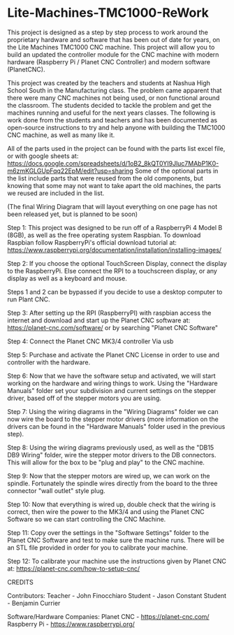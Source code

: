# Lite-Machines-TMC1000-ReWork
This project is designed as a step by step process to work around the proprietary hardware and software that has been out of date for years, on the Lite Machines TMC1000 CNC
machine. This project will allow you to build an updated the controller module for the CNC machine with modern hardware (Raspberry Pi / Planet CNC Controller) and modern software
(PlanetCNC).

This project was created by the teachers and students at Nashua High School South in the Manufacturing class. The problem came apparent that there were many CNC machines not being
used, or non functional around the classroom. The students decided to tackle the problem and get the machines running and useful for the next years classes. The following is 
work
done from the students and teachers and has been documented as open-source instructions to try and help anyone with building the TMC1000 CNC machine, as well as many like it.

All of the parts used in the project can be found with the parts list excel file, or with google sheets at:
https://docs.google.com/spreadsheets/d/1oB2_8kQT0YI9Jluc7MAbP1K0-m6zmKGLGUpFqq22EpM/edit?usp=sharing
Some of the optional parts in the list include parts that were reused from the old components, but knowing that some may not want to take apart the old machines, the parts we 
reused are included in the list.

(The final Wiring Diagram that will layout everything on one page has not been released yet, but is planned to be soon)

Step 1: This project was designed to be run off of a RaspberryPi 4 Model B (8GB), as well as the free operating system Raspbian. To download Raspbian follow RaspberryPi's 
official download tutorial at: https://www.raspberrypi.org/documentation/installation/installing-images/

Step 2: If you choose the optional TouchScreen Display, connect the display to the RaspberryPi. Else connect the RPI to a touchscreen display, or any display as well as a 
keyboard and mouse.

Steps 1 and 2 can be bypassed if you decide to use a desktop computer to run Plant CNC.

Step 3: After setting up the RPI (RaspberryPI) with raspbian access the internet and download and start up the Planet CNC software at: https://planet-cnc.com/software/ or by 
searching "Planet CNC Software"

Step 4: Connect the Planet CNC MK3/4 controller Via usb

Step 5: Purchase and activate the Planet CNC License in order to use and controller with the hardware.

Step 6: Now that we have the software setup and activated, we will start working on the hardware and wiring things to work. Using the "Hardware Manuals" folder 
set your subdivision and current settings on the stepper driver, based off of the stepper motors you are using.

Step 7: Using the wiring diagrams in the "Wiring Diagrams" folder we can now wire the board to the stepper motor drivers (more information on the drivers can be found in the 
"Hardware Manuals" folder used in the previous step).

Step 8: Using the wiring diagrams previously used, as well as the "DB15 DB9 Wiring" folder, wire the stepper motor drivers to the DB connectors. This will allow for the box to 
be "plug and play" to the CNC machine.

Step 9: Now that the stepper motors are wired up, we can work on the spindle. Fortunately the spindle wires directly from the board to the three connector "wall outlet" style 
plug.

Step 10: Now that everything is wired up, double check that the wiring is correct, then wire the power to the MK3/4 and using the Planet CNC Software so we can start controlling 
the CNC Machine.

Step 11: Copy over the settings in the "Software Settings" folder to the Planet CNC Software and test to make sure the machine runs. There will be an STL file provided in order 
for you to calibrate your machine.

Step 12: To calibrate your machine use the instructions given by Planet CNC at: https://planet-cnc.com/how-to-setup-cnc/

CREDITS

Contributors:
        Teacher - John Finocchiaro
        Student - Jason Constant
        Student - Benjamin Currier
        
Software/Hardware Companies:
        Planet CNC - https://planet-cnc.com/
        Raspberry Pi - https://www.raspberrypi.org/
